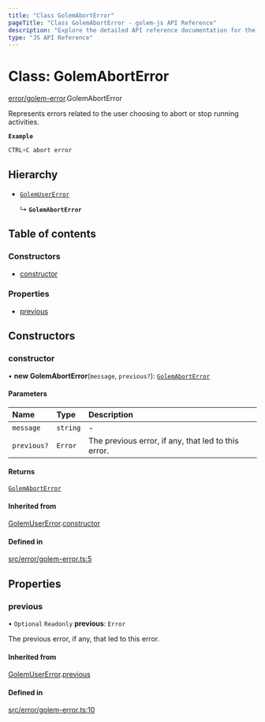 ```yaml
---
title: "Class GolemAbortError"
pageTitle: "Class GolemAbortError - golem-js API Reference"
description: "Explore the detailed API reference documentation for the Class GolemAbortError within the golem-js SDK for the Golem Network."
type: "JS API Reference"
---
```

# Class: GolemAbortError

[error/golem-error](../modules/error_golem_error).GolemAbortError

Represents errors related to the user choosing to abort or stop running activities.

**`Example`**

```ts
CTRL+C abort error
```

## Hierarchy

- [`GolemUserError`](error_golem_error.GolemUserError)

  ↳ **`GolemAbortError`**

## Table of contents

### Constructors

- [constructor](error_golem_error.GolemAbortError#constructor)

### Properties

- [previous](error_golem_error.GolemAbortError#previous)

## Constructors

### constructor

• **new GolemAbortError**(`message`, `previous?`): [`GolemAbortError`](error_golem_error.GolemAbortError)

#### Parameters

| Name | Type | Description |
| :------ | :------ | :------ |
| `message` | `string` | - |
| `previous?` | `Error` | The previous error, if any, that led to this error. |

#### Returns

[`GolemAbortError`](error_golem_error.GolemAbortError)

#### Inherited from

[GolemUserError](error_golem_error.GolemUserError).[constructor](error_golem_error.GolemUserError#constructor)

#### Defined in

[src/error/golem-error.ts:5](https://github.com/golemfactory/golem-js/blob/4182943/src/error/golem-error.ts#L5)

## Properties

### previous

• `Optional` `Readonly` **previous**: `Error`

The previous error, if any, that led to this error.

#### Inherited from

[GolemUserError](error_golem_error.GolemUserError).[previous](error_golem_error.GolemUserError#previous)

#### Defined in

[src/error/golem-error.ts:10](https://github.com/golemfactory/golem-js/blob/4182943/src/error/golem-error.ts#L10)
